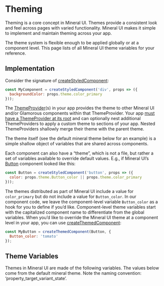 # Theming

Theming is a core concept in Mineral UI.
Themes provide a consistent look and feel across pages with varied functionality.
Mineral UI makes it simple to implement and maintain theming across your app.

The theme system is flexible enough to be applied globally or at a component level.
This page lists of all Mineral UI theme variables for your reference.


## Implementation

Consider the signature of [createStyledComponent](/components/utils#create-styled-component):

```jsx
const MyComponent = createStyledComponent('div', props => ({
  backgroundColor: props.theme.color_primary
}));
```

The [ThemeProvider](/components/theme-provider)(s) in
your app provides the theme to other Mineral UI and/or Glamorous
components within that ThemeProvider. Your app
[must have a ThemeProvider at its root](/getting-started) and can
optionally nest additional ThemeProviders to apply a custom theme to sections
of your app. Nested ThemeProviders shallowly merge their theme
with the parent theme.

The theme itself (see the default mineral theme below for an example) is
a simple shallow object of variables that are shared across components.

Each component can also have a “theme”, which is not a file, but rather
a set of variables available to override default values. E.g., if
Mineral UI’s [Button](/components/button) component looked like this:

```jsx
const Button = createStyledComponent('button', props => ({
  color: props.theme.Button_color || props.theme.color_primary
}));
```

The themes distributed as part of Mineral UI include a value for
`color_primary` but do not include a value for `Button_color`. In
our component code, we leave the component-level variable
`Button_color` as a hook for you to define if you’d like.
Component-level theme variables start with the capitalized component
name to differentiate from the global variables. When you’d like to
override the Mineral UI theme at a component level in your app, you can
use [createThemedComponent](/components/utils#create-themed-component):

```jsx
const MyButton = createThemedComponent(Button, {
  Button_color: 'tomato'
});
```

## Theme Variables

Themes in Mineral UI are made of the following variables. The values
below come from the default mineral theme. Note the naming convention:
‘property_target_variant_state’.

<!-- Table of theme variables here -->
